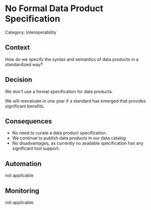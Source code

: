 # No Formal Data Product Specification

Category: Interoperability

## Context

How do we specify the syntax and semantics of data products in a standardized way?

## Decision

We don't use a formal specification for data products.

We will reevaluate in one year if a standard has emerged that provides significant benefits.

## Consequences

- No need to curate a data product specification.
- We continue to publish data products in our data catalog 
- No disadvantages, as currently no available specification has any significant tool support.

## Automation

not applicable

## Monitoring

not applicable